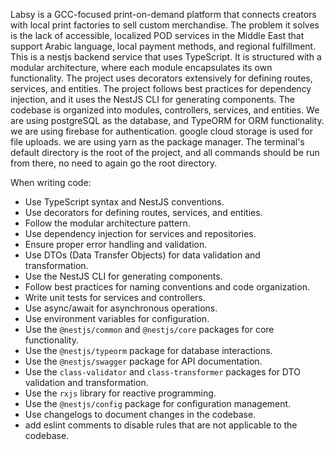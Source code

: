 Labsy is a GCC-focused print-on-demand platform that connects creators with local print factories to sell custom merchandise. The problem it solves is the lack of accessible, localized POD services in the Middle East that support Arabic language, local payment methods, and regional fulfillment.
This is a nestjs backend service that uses TypeScript. 
It is structured with a modular architecture, where each module encapsulates its own functionality. The project uses decorators extensively for defining routes, services, and entities.
The project follows best practices for dependency injection, and it uses the NestJS CLI for generating components. The codebase is organized into modules, controllers, services, and entities.
We are using postgreSQL as the database, and TypeORM for ORM functionality.
we are using firebase for authentication. 
google cloud storage is used for file uploads.
we are using yarn as the package manager.
The terminal's default directory is the root of the project, and all commands should be run from there, no need to again go the root directory.



When writing code:
- Use TypeScript syntax and NestJS conventions.
- Use decorators for defining routes, services, and entities.
- Follow the modular architecture pattern.
- Use dependency injection for services and repositories.
- Ensure proper error handling and validation.
- Use DTOs (Data Transfer Objects) for data validation and transformation.
- Use the NestJS CLI for generating components.
- Follow best practices for naming conventions and code organization.
- Write unit tests for services and controllers.
- Use async/await for asynchronous operations.
- Use environment variables for configuration.
- Use the `@nestjs/common` and `@nestjs/core` packages for core functionality.
- Use the `@nestjs/typeorm` package for database interactions.
- Use the `@nestjs/swagger` package for API documentation.
- Use the `class-validator` and `class-transformer` packages for DTO validation and transformation.
- Use the `rxjs` library for reactive programming.
- Use the `@nestjs/config` package for configuration management.
- Use changelogs to document changes in the codebase.
- add eslint comments to disable rules that are not applicable to the codebase.


